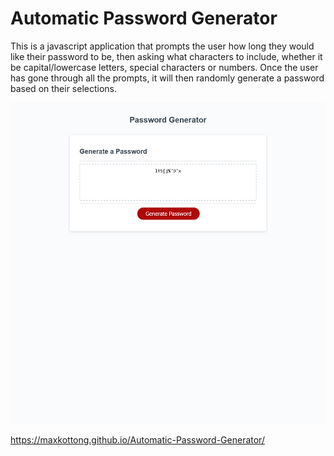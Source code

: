 # Automatic Password Generator

This is a javascript application that prompts the user how long they would like their password to be, then asking what characters to include, whether it be capital/lowercase letters, special characters or numbers. Once the user has gone through all the prompts, it will then randomly generate a password based on their selections.

![Finished Website](./assets/images/finished-site.png)

https://maxkottong.github.io/Automatic-Password-Generator/